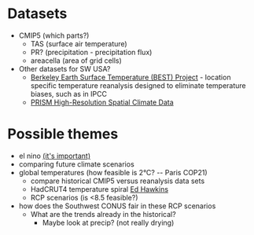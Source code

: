Datasets
=======

+ CMIP5 (which parts?)
   + TAS (surface air temperature)
   + PR? (precipitation - precipitation flux)
   + areacella (area of grid cells)
+ Other datasets for SW USA?
   + [Berkeley Earth Surface Temperature (BEST) Project](http://berkeleyearth.lbl.gov/city-list/) - location specific temperature reanalysis designed to eliminate temperature biases, such as in IPCC
   + [PRISM High-Resolution Spatial Climate Data](http://prism.oregonstate.edu/) 

Possible themes
====

+ el nino [(it's important)](http://nautil.us/blog/el-nio-has-ended-kingdoms-and-civilizations)
+ comparing future climate scenarios
+ global temperatures (how feasible is 2°C? -- Paris COP21)
   + compare historical CMIP5 versus reanalysis data sets
   + HadCRUT4 temperature spiral [Ed Hawkins](http://www.climate-lab-book.ac.uk/files/2016/05/spiral_optimized.gif)
   + RCP scenarios (is <8.5 feasible?)
+ how does the Southwest CONUS fair in these RCP scenarios
   + What are the trends already in the historical? 
      + Maybe look at precip? (not really drying)
